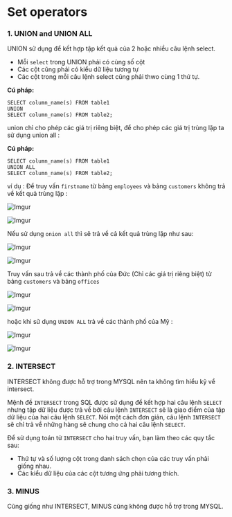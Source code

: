 ﻿# Set operators

### 1. UNION and UNION ALL

UNION sử dụng để kết hợp tập kết quả của 2 hoặc nhiều câu lệnh select. 

- Mỗi `select` trong UNION phải có cùng số cột  
- Các cột cũng phải có kiểu dữ liệu tương tự  
- Các cột trong mỗi câu lệnh select cũng phải thwo cùng 1 thứ tự. 

**Cú pháp:**
```
SELECT column_name(s) FROM table1
UNION
SELECT column_name(s) FROM table2;
```
union chỉ cho phép các giá trị riêng biệt, để cho phép các giá trị trùng lặp ta sử dụng union all :

**Cú pháp:**
```
SELECT column_name(s) FROM table1
UNION ALL
SELECT column_name(s) FROM table2;
```

ví dụ : Để truy vấn `firstname` từ bảng `employees` và bảng `customers` không trả về kết quả trùng lặp :

![Imgur](https://i.imgur.com/doUP4QQ.png)

![Imgur](https://i.imgur.com/j1xFdMs.png)

Nếu sử dụng `onion all` thì sẽ trả về cả kết quả trùng lặp như sau: 

![Imgur](https://i.imgur.com/HCku1yE.png)

![Imgur](https://i.imgur.com/axnxyrs.png)

Truy vấn sau trả về các thành phố của Đức (Chỉ các giá trị riêng biệt) từ bảng `customers` và bảng `offices`

![Imgur](https://i.imgur.com/8sdT4za.png)

![Imgur](https://i.imgur.com/JI5xSXU.png)

hoặc khi sử dụng `UNION ALL` trả về các thành phố của Mỹ :

![Imgur](https://i.imgur.com/QcNeUHT.png)

![Imgur](https://i.imgur.com/oSe9JRK.png)

### 2. INTERSECT
INTERSECT không được hỗ trợ trong MYSQL nên ta không tìm hiểu kỹ về intersect. 

Mệnh đề `INTERSECT` trong SQL được sử dụng để kết hợp hai câu lệnh `SELECT` nhưng tập dữ liệu được trả về bởi câu lệnh `INTERSECT` sẽ là giao điểm của tập dữ liệu của hai câu lệnh `SELECT`. Nói một cách đơn giản, câu lệnh `INTERSECT` sẽ chỉ trả về những hàng sẽ chung cho cả hai câu lệnh `SELECT`. 

Để sử dụng toán tử `INTERSECT` cho hai truy vấn, bạn làm theo các quy tắc sau:

- Thứ tự và số lượng cột trong danh sách chọn của các truy vấn phải giống nhau.  
- Các kiểu dữ liệu của các cột tương ứng phải tương thích.

### 3. MINUS

Cũng giống như INTERSECT, MINUS cũng không được hỗ trợ trong MYSQL. 

